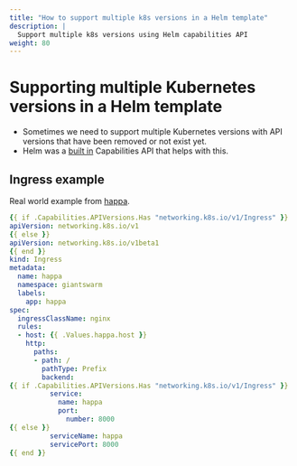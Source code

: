 ```yaml
---
title: "How to support multiple k8s versions in a Helm template"
description: |
  Support multiple k8s versions using Helm capabilities API
weight: 80
---
```


# Supporting multiple Kubernetes versions in a Helm template

- Sometimes we need to support multiple Kubernetes versions with API versions
that have been removed or not exist yet.
- Helm was a [built in](https://helm.sh/docs/chart_template_guide/builtin_objects/)
Capabilities API that helps with this.

## Ingress example

Real world example from [happa](https://github.com/giantswarm/happa/blob/e9624bace685fd5c31113c7edcce2ab929e756ed/helm/happa/templates/ingress.yaml).

```yaml
{{ if .Capabilities.APIVersions.Has "networking.k8s.io/v1/Ingress" }}
apiVersion: networking.k8s.io/v1
{{ else }}
apiVersion: networking.k8s.io/v1beta1
{{ end }}
kind: Ingress
metadata:
  name: happa
  namespace: giantswarm
  labels:
    app: happa
spec:
  ingressClassName: nginx
  rules:
  - host: {{ .Values.happa.host }}
    http:
      paths:
      - path: /
        pathType: Prefix
        backend:
{{ if .Capabilities.APIVersions.Has "networking.k8s.io/v1/Ingress" }}
          service:
            name: happa
            port:
              number: 8000
{{ else }}
          serviceName: happa
          servicePort: 8000
{{ end }}
```

